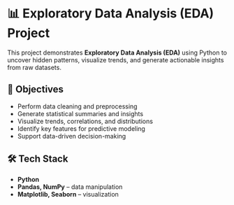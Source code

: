 # 📊 Exploratory Data Analysis (EDA) Project
This project demonstrates **Exploratory Data Analysis (EDA)** using Python to uncover hidden patterns, visualize trends, and generate actionable insights from raw datasets.

## 🔎 Objectives
- Perform data cleaning and preprocessing
- Generate statistical summaries and insights
- Visualize trends, correlations, and distributions
- Identify key features for predictive modeling
- Support data-driven decision-making

## 🛠️ Tech Stack
- **Python**
- **Pandas, NumPy** – data manipulation
- **Matplotlib, Seaborn** – visualization


